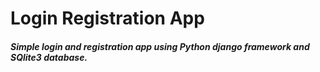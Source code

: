 <h1>Login Registration App</h1>

<h5>Simple login and registration app using Python django framework and SQlite3 database.</h5>
